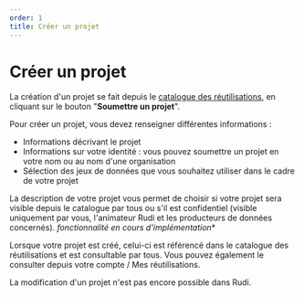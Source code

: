 ```yaml
---
order: 1
title: Créer un projet
---
```


# Créer un projet

La création d'un projet se fait depuis le [catalogue des réutilisations](https://rudi.bzh/projets), en cliquant sur le bouton "**Soumettre un projet**". 

Pour créer un projet, vous devez renseigner différentes informations :
- Informations décrivant le projet 
- Informations sur votre identité : vous pouvez soumettre un projet en votre nom ou au nom d'une organisation
- Sélection des jeux de données que vous souhaitez utiliser dans le cadre de votre projet

La description de votre projet vous permet de choisir si votre projet sera visible depuis le catalogue par tous ou s'il est confidentiel (visible uniquement par vous, l'animateur Rudi et les producteurs de données concernés). *fonctionnalité en cours d'implémentation**

Lorsque votre projet est créé, celui-ci est référencé dans le catalogue des réutilisations et est consultable par tous. Vous pouvez également le consulter depuis votre compte / Mes réutilisations.

La modification d'un projet n'est pas encore possible dans Rudi.
